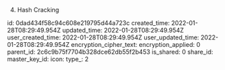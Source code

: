 4. Hash Cracking

id: 0dad434f58c94c608e219795d44a723c
created_time: 2022-01-28T08:29:49.954Z
updated_time: 2022-01-28T08:29:49.954Z
user_created_time: 2022-01-28T08:29:49.954Z
user_updated_time: 2022-01-28T08:29:49.954Z
encryption_cipher_text: 
encryption_applied: 0
parent_id: 2c6c9b75f7704b328dce62db55f2b453
is_shared: 0
share_id: 
master_key_id: 
icon: 
type_: 2
